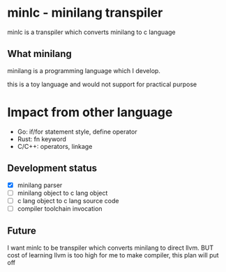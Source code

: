 # minlc - minilang transpiler
minlc is a transpiler which converts minilang to c language

## What minilang
minilang is a programming language which I develop.

this is a toy language and would not support for practical purpose

# Impact from other language
- Go: if/for statement style, define operator
- Rust: fn keyword
- C/C++: operators, linkage

## Development status

- [x] minilang parser
- [ ] minilang object to c lang object
- [ ] c lang object to c lang source code
- [ ] compiler toolchain invocation

## Future
I want minlc to be transpiler which converts minilang to direct llvm. BUT cost of learning llvm is too high for me to make compiler, this plan will put off
